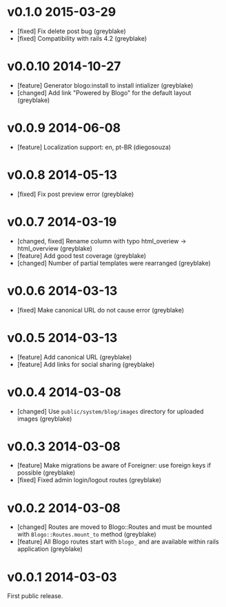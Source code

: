 # v0.1.0 2015-03-29

* [fixed] Fix delete post bug (greyblake)
* [fixed] Compatibility with rails 4.2 (greyblake)

# v0.0.10 2014-10-27

* [feature] Generator blogo:install to install intializer (greyblake)
* [changed] Add link "Powered by Blogo" for the default layout (greyblake)

# v0.0.9 2014-06-08

* [feature] Localization support: en, pt-BR (diegosouza)

# v0.0.8 2014-05-13

* [fixed] Fix post preview error (greyblake)

# v0.0.7 2014-03-19

* [changed, fixed] Rename column with typo html_overiew -> html_overview (greyblake)
* [feature] Add good test coverage (greyblake)
* [changed] Number of partial templates were rearranged (greyblake)

# v0.0.6 2014-03-13

* [fixed] Make canonical URL do not cause error (greyblake)

# v0.0.5 2014-03-13

* [feature] Add canonical URL (greyblake)
* [feature] Add links for social sharing (greyblake)

# v0.0.4 2014-03-08

* [changed] Use `public/system/blog/images` directory for uploaded images (greyblake)

# v0.0.3 2014-03-08

* [feature] Make migrations be aware of Foreigner: use foreign keys if possible (greyblake)
* [fixed] Fixed admin login/logout routes (greyblake)


# v0.0.2 2014-03-08

* [changed] Routes are moved to Blogo::Routes and must be mounted with `Blogo::Routes.mount_to` method (greyblake)
* [feature] All Blogo routes start with `blogo_` and are available within rails application (greyblake)


# v0.0.1 2014-03-03

First public release.
